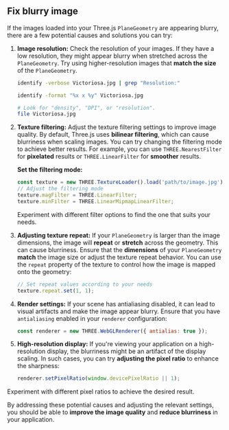 ## Fix blurry image

If the images loaded into your Three.js `PlaneGeometry` are appearing blurry, there are a few potential causes and solutions you can try:

1. **Image resolution:** Check the resolution of your images. If they have a low resolution, they might appear blurry when stretched across the `PlaneGeometry`. Try using higher-resolution images that **match the size** of the `PlaneGeometry`.

    ```sh
    identify -verbose Victoriosa.jpg | grep "Resolution:"
    
    identify -format "%x x %y" Victoriosa.jpg
    
    # Look for "density", "DPI", or "resolution".
    file Victoriosa.jpg
    ```

2. **Texture filtering:** Adjust the texture filtering settings to improve image quality. By default, Three.js uses **bilinear filtering**, which can cause blurriness when scaling images. You can try changing the filtering mode to achieve better results. For example, you can use `THREE.NearestFilter` for **pixelated** results or `THREE.LinearFilter` for **smoother** results.

    **Set the filtering mode:**

    ```javascript
    const texture = new THREE.TextureLoader().load('path/to/image.jpg');
    // Adjust the filtering mode
    texture.magFilter = THREE.LinearFilter;
    texture.minFilter = THREE.LinearMipmapLinearFilter;
    ```

    Experiment with different filter options to find the one that suits your needs.

3. **Adjusting texture repeat:** If your `PlaneGeometry` is larger than the image dimensions, the image will **repeat** or **stretch** across the geometry. This can cause blurriness. Ensure that the **dimensions** of your `PlaneGeometry` **match** the image size or adjust the texture repeat behavior. You can use the `repeat` property of the texture to control how the image is mapped onto the geometry:

    ```javascript
    // Set repeat values according to your needs
    texture.repeat.set(1, 1);
    ```

4. **Render settings:** If your scene has antialiasing disabled, it can lead to visual artifacts and make the image appear blurry. Ensure that you have `antialiasing` enabled in your `renderer` configuration:

    ```javascript
    const renderer = new THREE.WebGLRenderer({ antialias: true });
    ```

5. **High-resolution display:** If you're viewing your application on a high-resolution display, the blurriness might be an artifact of the display scaling. In such cases, you can try **adjusting the pixel ratio** to enhance the sharpness:

    ```javascript
    renderer.setPixelRatio(window.devicePixelRatio || 1);
    ```

Experiment with different pixel ratios to achieve the desired result.

By addressing these potential causes and adjusting the relevant settings, you should be able to **improve the image quality** and **reduce blurriness** in your application.

<br>

